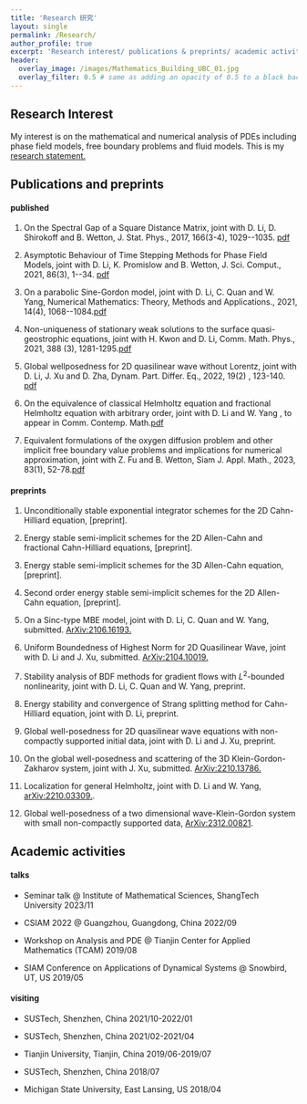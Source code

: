 ```yaml
---
title: 'Research 研究'
layout: single
permalink: /Research/
author_profile: true
excerpt: 'Research interest/ publications & preprints/ academic activities '
header:
  overlay_image: /images/Mathematics_Building_UBC_01.jpg
  overlay_filter: 0.5 # same as adding an opacity of 0.5 to a black background
---
```


## Research Interest

My interest is on the mathematical and numerical analysis of PDEs including phase field models, free boundary problems and fluid models. This is my [research statement.](/file/research_statement.pdf) 


## Publications and preprints

#### published

 1. On the Spectral Gap of a Square Distance Matrix, joint with D. Li, D. Shirokoff and B. Wetton, J. Stat. Phys., 2017, 166(3-4), 1029--1035. [pdf](/file/paper/CLSW18.pdf)

 2. Asymptotic Behaviour of Time Stepping Methods for Phase Field Models, joint with D. Li, K. Promislow and B. Wetton, J. Sci. Comput., 2021, 86(3), 1--34. [pdf](/file/paper/CLPW21.pdf)

 3. On a parabolic Sine-Gordon model, joint with D. Li, C. Quan and W. Yang, Numerical Mathematics: Theory, Methods and Applications., 2021, 14(4), 1068--1084.[pdf](/file/paper/CLQY-2021.pdf)

 4. Non-uniqueness of stationary weak solutions to the surface quasi-geostrophic  equations, joint with H. Kwon and D. Li, Comm. Math. Phys., 2021, 388 (3), 1281-1295.[pdf](/file/paper/CKL-CMP21.pdf)

 5. Global wellposedness for 2D quasilinear wave without Lorentz, joint with D. Li, J. Xu and D. Zha, Dynam. Part. Differ. Eq.,  2022,  19(2) , 123-140. [pdf](/file/paper/CLLX22.pdf)

 6. On the equivalence of classical Helmholtz equation and fractional Helmholtz equation with arbitrary order, joint with D. Li and W. Yang , to appear in Comm. Contemp. Math.[pdf](/file/paper/CLY22.pdf)

 7. Equivalent formulations of the oxygen diffusion problem and other implicit free boundary value problems and implications for numerical approximation, joint with Z. Fu and B. Wetton, Siam J. Appl. Math., 2023, 83(1), 52-78.[pdf](/file/paper/CFW23.pdf)


#### preprints

 1. Unconditionally stable exponential integrator schemes for the 2D Cahn-Hilliard equation, [preprint].
 
 2. Energy stable semi-implicit schemes for the 2D Allen-Cahn and fractional Cahn-Hilliard equations, [preprint]. 
 
 3. Energy stable semi-implicit schemes for the 3D Allen-Cahn equation, [preprint].
 
 4. Second order energy stable semi-implicit schemes for the 2D Allen-Cahn equation, [preprint].
 
 5. On a Sinc-type MBE model, joint with D. Li, C. Quan and W. Yang, submitted. [ArXiv:2106.16193.](https://arxiv.org/abs/2106.16193) 

 6. Uniform Boundedness of Highest Norm for 2D Quasilinear Wave,  joint with D. Li and J. Xu, submitted. [ArXiv:2104.10019.](https://arxiv.org/abs/2104.10019)

 7. Stability analysis of BDF methods for gradient flows with $L^2$-bounded nonlinearity, joint with D. Li, C. Quan and W. Yang, preprint.

 8. Energy stability and convergence of Strang splitting method for Cahn-Hilliard equation, joint with D. Li, preprint.
 
 9. Global well-posedness for 2D quasilinear wave equations with non-compactly supported initial data, joint with D. Li and J. Xu, preprint. 

 10. On the global well-posedness and scattering of the 3D Klein-Gordon-Zakharov system, joint with J. Xu, submitted. [ArXiv:2210.13786.](https://arxiv.org/abs/2210.13786)
 
 11. Localization for general Helmholtz, joint with D. Li and W. Yang, [arXiv:2210.03309.](https://arxiv.org/abs/2210.03309).
 
 12. Global well-posedness of a two dimensional wave-Klein-Gordon system with small non-compactly supported data, [ArXiv:2312.00821](https://arxiv.org/abs/2312.00821).


 
## Academic activities
#### talks
+ Seminar talk @ Institute of Mathematical Sciences, ShangTech University   2023/11

+ CSIAM 2022 @ Guangzhou, Guangdong, China                                                               2022/09

+ Workshop on Analysis and PDE @ Tianjin Center for Applied Mathematics (TCAM)       2019/08

+ SIAM Conference on Applications of Dynamical Systems @ Snowbird, UT, US                2019/05



#### visiting

* SUSTech, Shenzhen, China                                                                                         2021/10-2022/01

* SUSTech, Shenzhen, China                                                                                         2021/02-2021/04

* Tianjin University, Tianjin, China                                                                                2019/06-2019/07

* SUSTech, Shenzhen, China                                                                                                         2018/07

* Michigan State University, East Lansing, US                                                                            2018/04



